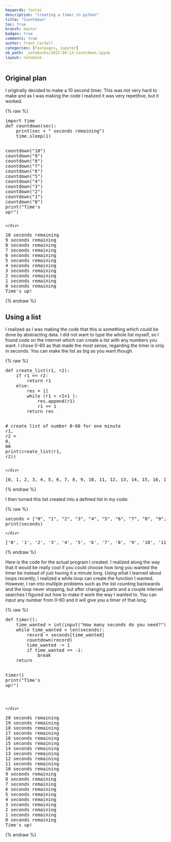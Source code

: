 ```yaml
---
keywords: fastai
description: "Creating a timer in python"
title: "Countdown"
toc: true
branch: master
badges: true
comments: true
author: Trent Cardall
categories: [fastpages, jupyter]
nb_path: _notebooks/2022-09-13-countdown.ipynb
layout: notebook
---
```


<!--
#################################################
### THIS FILE WAS AUTOGENERATED! DO NOT EDIT! ###
#################################################
# file to edit: _notebooks/2022-09-13-countdown.ipynb
-->

<div class="container" id="notebook-container">
        
<div class="cell border-box-sizing text_cell rendered"><div class="inner_cell">
<div class="text_cell_render border-box-sizing rendered_html">
<h2 id="Original-plan">Original plan<a class="anchor-link" href="#Original-plan"> </a></h2><p>I originally decided to make a 10 second timer. This was not very hard to make and as I was making the code I realized it was very repetitive, but it worked.</p>

</div>
</div>
</div>
    {% raw %}
    
<div class="cell border-box-sizing code_cell rendered">
<div class="input">

<div class="inner_cell">
    <div class="input_area">
<div class=" highlight hl-ipython3"><pre><span></span><span class="kn">import</span> <span class="nn">time</span>
<span class="k">def</span> <span class="nf">countdown</span><span class="p">(</span><span class="n">sec</span><span class="p">):</span>
    <span class="nb">print</span><span class="p">(</span><span class="n">sec</span> <span class="o">+</span> <span class="s2">&quot; seconds remaining&quot;</span><span class="p">)</span>
    <span class="n">time</span><span class="o">.</span><span class="n">sleep</span><span class="p">(</span><span class="mi">1</span><span class="p">)</span>

<span class="n">countdown</span><span class="p">(</span><span class="s2">&quot;10&quot;</span><span class="p">)</span>
<span class="n">countdown</span><span class="p">(</span><span class="s2">&quot;9&quot;</span><span class="p">)</span>
<span class="n">countdown</span><span class="p">(</span><span class="s2">&quot;8&quot;</span><span class="p">)</span>
<span class="n">countdown</span><span class="p">(</span><span class="s2">&quot;7&quot;</span><span class="p">)</span>
<span class="n">countdown</span><span class="p">(</span><span class="s2">&quot;6&quot;</span><span class="p">)</span>
<span class="n">countdown</span><span class="p">(</span><span class="s2">&quot;5&quot;</span><span class="p">)</span>
<span class="n">countdown</span><span class="p">(</span><span class="s2">&quot;4&quot;</span><span class="p">)</span>
<span class="n">countdown</span><span class="p">(</span><span class="s2">&quot;3&quot;</span><span class="p">)</span>
<span class="n">countdown</span><span class="p">(</span><span class="s2">&quot;2&quot;</span><span class="p">)</span>
<span class="n">countdown</span><span class="p">(</span><span class="s2">&quot;1&quot;</span><span class="p">)</span>
<span class="n">countdown</span><span class="p">(</span><span class="s2">&quot;0&quot;</span><span class="p">)</span>
<span class="nb">print</span><span class="p">(</span><span class="s2">&quot;Time&#39;s up!&quot;</span><span class="p">)</span>
</pre></div>

    </div>
</div>
</div>

<div class="output_wrapper">
<div class="output">

<div class="output_area">

<div class="output_subarea output_stream output_stdout output_text">
<pre>10 seconds remaining
9 seconds remaining
8 seconds remaining
7 seconds remaining
6 seconds remaining
5 seconds remaining
4 seconds remaining
3 seconds remaining
2 seconds remaining
1 seconds remaining
0 seconds remaining
Time&#39;s up!
</pre>
</div>
</div>

</div>
</div>

</div>
    {% endraw %}

<div class="cell border-box-sizing text_cell rendered"><div class="inner_cell">
<div class="text_cell_render border-box-sizing rendered_html">
<h2 id="Using-a-list">Using a list<a class="anchor-link" href="#Using-a-list"> </a></h2><p>I realized as I was making the code that this is something which could be done by abstracting data. I did not want to type the whole list myself, so I found code on the internet which can create a list with any numbers you want. I chose 0-60 as that made the most sense, regarding the timer is only in seconds. You can make the list as big as you want though.</p>

</div>
</div>
</div>
    {% raw %}
    
<div class="cell border-box-sizing code_cell rendered">
<div class="input">

<div class="inner_cell">
    <div class="input_area">
<div class=" highlight hl-ipython3"><pre><span></span><span class="k">def</span> <span class="nf">create_list</span><span class="p">(</span><span class="n">r1</span><span class="p">,</span> <span class="n">r2</span><span class="p">):</span>
    <span class="k">if</span> <span class="n">r1</span> <span class="o">==</span> <span class="n">r2</span><span class="p">:</span>
        <span class="k">return</span> <span class="n">r1</span>
    <span class="k">else</span><span class="p">:</span>
        <span class="n">res</span> <span class="o">=</span> <span class="p">[]</span>
        <span class="k">while</span> <span class="p">(</span><span class="n">r1</span> <span class="o">&lt;</span> <span class="n">r2</span><span class="o">+</span><span class="mi">1</span> <span class="p">):</span>
            <span class="n">res</span><span class="o">.</span><span class="n">append</span><span class="p">(</span><span class="n">r1</span><span class="p">)</span>
            <span class="n">r1</span> <span class="o">+=</span> <span class="mi">1</span>
        <span class="k">return</span> <span class="n">res</span>

<span class="c1"># create list of number 0-60 for one minute</span>
<span class="n">r1</span><span class="p">,</span> <span class="n">r2</span> <span class="o">=</span> <span class="mi">0</span><span class="p">,</span> <span class="mi">60</span>
<span class="nb">print</span><span class="p">(</span><span class="n">create_list</span><span class="p">(</span><span class="n">r1</span><span class="p">,</span> <span class="n">r2</span><span class="p">))</span>
</pre></div>

    </div>
</div>
</div>

<div class="output_wrapper">
<div class="output">

<div class="output_area">

<div class="output_subarea output_stream output_stdout output_text">
<pre>[0, 1, 2, 3, 4, 5, 6, 7, 8, 9, 10, 11, 12, 13, 14, 15, 16, 17, 18, 19, 20, 21, 22, 23, 24, 25, 26, 27, 28, 29, 30, 31, 32, 33, 34, 35, 36, 37, 38, 39, 40, 41, 42, 43, 44, 45, 46, 47, 48, 49, 50, 51, 52, 53, 54, 55, 56, 57, 58, 59, 60]
</pre>
</div>
</div>

</div>
</div>

</div>
    {% endraw %}

<div class="cell border-box-sizing text_cell rendered"><div class="inner_cell">
<div class="text_cell_render border-box-sizing rendered_html">
<p>I then turned this list created into a defined list in my code:</p>

</div>
</div>
</div>
    {% raw %}
    
<div class="cell border-box-sizing code_cell rendered">
<div class="input">

<div class="inner_cell">
    <div class="input_area">
<div class=" highlight hl-ipython3"><pre><span></span><span class="n">seconds</span> <span class="o">=</span> <span class="p">[</span><span class="s2">&quot;0&quot;</span><span class="p">,</span> <span class="s2">&quot;1&quot;</span><span class="p">,</span> <span class="s2">&quot;2&quot;</span><span class="p">,</span> <span class="s2">&quot;3&quot;</span><span class="p">,</span> <span class="s2">&quot;4&quot;</span><span class="p">,</span> <span class="s2">&quot;5&quot;</span><span class="p">,</span> <span class="s2">&quot;6&quot;</span><span class="p">,</span> <span class="s2">&quot;7&quot;</span><span class="p">,</span> <span class="s2">&quot;8&quot;</span><span class="p">,</span> <span class="s2">&quot;9&quot;</span><span class="p">,</span> <span class="s2">&quot;10&quot;</span><span class="p">,</span> <span class="s2">&quot;11&quot;</span><span class="p">,</span> <span class="s2">&quot;12&quot;</span><span class="p">,</span> <span class="s2">&quot;13&quot;</span><span class="p">,</span> <span class="s2">&quot;14&quot;</span><span class="p">,</span> <span class="s2">&quot;15&quot;</span><span class="p">,</span> <span class="s2">&quot;16&quot;</span><span class="p">,</span> <span class="s2">&quot;17&quot;</span><span class="p">,</span> <span class="s2">&quot;18&quot;</span><span class="p">,</span> <span class="s2">&quot;19&quot;</span><span class="p">,</span> <span class="s2">&quot;20&quot;</span><span class="p">,</span> <span class="s2">&quot;21&quot;</span><span class="p">,</span> <span class="s2">&quot;22&quot;</span><span class="p">,</span> <span class="s2">&quot;23&quot;</span><span class="p">,</span> <span class="s2">&quot;24&quot;</span><span class="p">,</span> <span class="s2">&quot;25&quot;</span><span class="p">,</span> <span class="s2">&quot;26&quot;</span><span class="p">,</span> <span class="s2">&quot;27&quot;</span><span class="p">,</span> <span class="s2">&quot;28&quot;</span><span class="p">,</span> <span class="s2">&quot;29&quot;</span><span class="p">,</span> <span class="s2">&quot;30&quot;</span><span class="p">,</span> <span class="s2">&quot;31&quot;</span><span class="p">,</span> <span class="s2">&quot;32&quot;</span><span class="p">,</span> <span class="s2">&quot;33&quot;</span><span class="p">,</span> <span class="s2">&quot;34&quot;</span><span class="p">,</span> <span class="s2">&quot;35&quot;</span><span class="p">,</span> <span class="s2">&quot;36&quot;</span><span class="p">,</span> <span class="s2">&quot;37&quot;</span><span class="p">,</span> <span class="s2">&quot;38&quot;</span><span class="p">,</span> <span class="s2">&quot;39&quot;</span><span class="p">,</span> <span class="s2">&quot;40&quot;</span><span class="p">,</span> <span class="s2">&quot;41&quot;</span><span class="p">,</span> <span class="s2">&quot;42&quot;</span><span class="p">,</span> <span class="s2">&quot;43&quot;</span><span class="p">,</span> <span class="s2">&quot;44&quot;</span><span class="p">,</span> <span class="s2">&quot;45&quot;</span><span class="p">,</span> <span class="s2">&quot;46&quot;</span><span class="p">,</span> <span class="s2">&quot;47&quot;</span><span class="p">,</span> <span class="s2">&quot;48&quot;</span><span class="p">,</span> <span class="s2">&quot;49&quot;</span><span class="p">,</span> <span class="s2">&quot;50&quot;</span><span class="p">,</span> <span class="s2">&quot;51&quot;</span><span class="p">,</span> <span class="s2">&quot;52&quot;</span><span class="p">,</span> <span class="s2">&quot;53&quot;</span><span class="p">,</span> <span class="s2">&quot;54&quot;</span><span class="p">,</span> <span class="s2">&quot;55&quot;</span><span class="p">,</span> <span class="s2">&quot;56&quot;</span><span class="p">,</span> <span class="s2">&quot;57&quot;</span><span class="p">,</span> <span class="s2">&quot;58&quot;</span><span class="p">,</span> <span class="s2">&quot;59&quot;</span><span class="p">,</span> <span class="s2">&quot;60&quot;</span><span class="p">]</span>
<span class="nb">print</span><span class="p">(</span><span class="n">seconds</span><span class="p">)</span>
</pre></div>

    </div>
</div>
</div>

<div class="output_wrapper">
<div class="output">

<div class="output_area">

<div class="output_subarea output_stream output_stdout output_text">
<pre>[&#39;0&#39;, &#39;1&#39;, &#39;2&#39;, &#39;3&#39;, &#39;4&#39;, &#39;5&#39;, &#39;6&#39;, &#39;7&#39;, &#39;8&#39;, &#39;9&#39;, &#39;10&#39;, &#39;11&#39;, &#39;12&#39;, &#39;13&#39;, &#39;14&#39;, &#39;15&#39;, &#39;16&#39;, &#39;17&#39;, &#39;18&#39;, &#39;19&#39;, &#39;20&#39;, &#39;21&#39;, &#39;22&#39;, &#39;23&#39;, &#39;24&#39;, &#39;25&#39;, &#39;26&#39;, &#39;27&#39;, &#39;28&#39;, &#39;29&#39;, &#39;30&#39;, &#39;31&#39;, &#39;32&#39;, &#39;33&#39;, &#39;34&#39;, &#39;35&#39;, &#39;36&#39;, &#39;37&#39;, &#39;38&#39;, &#39;39&#39;, &#39;40&#39;, &#39;41&#39;, &#39;42&#39;, &#39;43&#39;, &#39;44&#39;, &#39;45&#39;, &#39;46&#39;, &#39;47&#39;, &#39;48&#39;, &#39;49&#39;, &#39;50&#39;, &#39;51&#39;, &#39;52&#39;, &#39;53&#39;, &#39;54&#39;, &#39;55&#39;, &#39;56&#39;, &#39;57&#39;, &#39;58&#39;, &#39;59&#39;, &#39;60&#39;]
</pre>
</div>
</div>

</div>
</div>

</div>
    {% endraw %}

<div class="cell border-box-sizing text_cell rendered"><div class="inner_cell">
<div class="text_cell_render border-box-sizing rendered_html">
<p>Here is the code for the actual program I created. I realized along the way that it would be really cool if you could choose how long you wanted the timer be instead of just having it a minute long. Using what I learned about loops recently, I realized a while loop can create the function I wanted. However, I ran into multiple problems such as the list counting backwards and the loop never stopping, but after changing parts and a couple internet searches I figured out how to make it work the way I wanted to. You can input any number from 0-60 and it will give you a timer of that long.</p>

</div>
</div>
</div>
    {% raw %}
    
<div class="cell border-box-sizing code_cell rendered">
<div class="input">

<div class="inner_cell">
    <div class="input_area">
<div class=" highlight hl-ipython3"><pre><span></span><span class="k">def</span> <span class="nf">timer</span><span class="p">():</span>
    <span class="n">time_wanted</span> <span class="o">=</span> <span class="nb">int</span><span class="p">(</span><span class="nb">input</span><span class="p">(</span><span class="s2">&quot;How many seconds do you need?&quot;</span><span class="p">))</span>
    <span class="k">while</span> <span class="n">time_wanted</span> <span class="o">&lt;</span> <span class="nb">len</span><span class="p">(</span><span class="n">seconds</span><span class="p">):</span>
        <span class="n">record</span> <span class="o">=</span> <span class="n">seconds</span><span class="p">[</span><span class="n">time_wanted</span><span class="p">]</span>
        <span class="n">countdown</span><span class="p">(</span><span class="n">record</span><span class="p">)</span>
        <span class="n">time_wanted</span> <span class="o">-=</span> <span class="mi">1</span>
        <span class="k">if</span> <span class="n">time_wanted</span> <span class="o">==</span> <span class="o">-</span><span class="mi">1</span><span class="p">:</span>
            <span class="k">break</span>
    <span class="k">return</span>

<span class="n">timer</span><span class="p">()</span>
<span class="nb">print</span><span class="p">(</span><span class="s2">&quot;Time&#39;s up!&quot;</span><span class="p">)</span>
    
</pre></div>

    </div>
</div>
</div>

<div class="output_wrapper">
<div class="output">

<div class="output_area">

<div class="output_subarea output_stream output_stdout output_text">
<pre>20 seconds remaining
19 seconds remaining
18 seconds remaining
17 seconds remaining
16 seconds remaining
15 seconds remaining
14 seconds remaining
13 seconds remaining
12 seconds remaining
11 seconds remaining
10 seconds remaining
9 seconds remaining
8 seconds remaining
7 seconds remaining
6 seconds remaining
5 seconds remaining
4 seconds remaining
3 seconds remaining
2 seconds remaining
1 seconds remaining
0 seconds remaining
Time&#39;s up!
</pre>
</div>
</div>

</div>
</div>

</div>
    {% endraw %}

</div>
 


